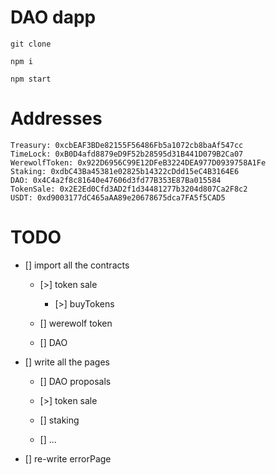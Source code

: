 # DAO dapp

`git clone`

`npm i`

`npm start`

# Addresses

```
Treasury: 0xcbEAF3BDe82155F56486Fb5a1072cb8baAf547cc
TimeLock: 0xB0D4afd8879eD9F52b28595d31B441D079B2Ca07
WerewolfToken: 0x922D6956C99E12DFeB3224DEA977D0939758A1Fe
Staking: 0xdbC43Ba45381e02825b14322cDdd15eC4B3164E6
DAO: 0x4C4a2f8c81640e47606d3fd77B353E87Ba015584
TokenSale: 0x2E2Ed0Cfd3AD2f1d34481277b3204d807Ca2F8c2
USDT: 0xd9003177dC465aAA89e20678675dca7FA5f5CAD5
```

# TODO

- [] import all the contracts

  - [>] token sale

    - [>] buyTokens

  - [] werewolf token

  - [] DAO

- [] write all the pages

  - [] DAO proposals

  - [>] token sale

  - [] staking

  - [] ...

- [] re-write errorPage
